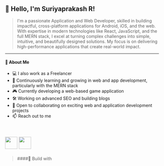 ## **👋 Hello, I'm Suriyaprakash R!**

>I'm a passionate Application and Web Developer, skilled in building impactful, cross-platform applications for Android, iOS, and the web. With expertise in modern technologies like React, JavaScript, and the full MERN stack, I excel at turning complex challenges into simple, intuitive, and beautifully designed solutions. My focus is on delivering high-performance applications that create real-world impact.
---
#### 🚀 About Me

- 💻 I also work as a Freelancer  
- 🌱 Continuously learning and growing in web and app development, particularly with the MERN stack  
- 🎮 Currently developing a web-based game application  
- 🛠️ Working on advanced SEO and building blogs  
- 💼 Open to collaborating on exciting web and application development projects  
- 📫 Reach out to me

<br />[<img src="https://img.shields.io/badge/LinkedIn-0077B5?style=for-the-badge&logo=linkedin&logoColor=white" height="40px" width="auto" />](https://www.linkedin.com/in/suriya-prakash-r-71b559238/) [<img src="https://img.shields.io/badge/Gmail-D14836?style=for-the-badge&logo=gmail&logoColor=white" height="40px" width="auto" />](mailto:suryadr1111@gmail.com?subject=Subject%20Here&body=Body%20text%20here
)
---
>####💼 Build with


